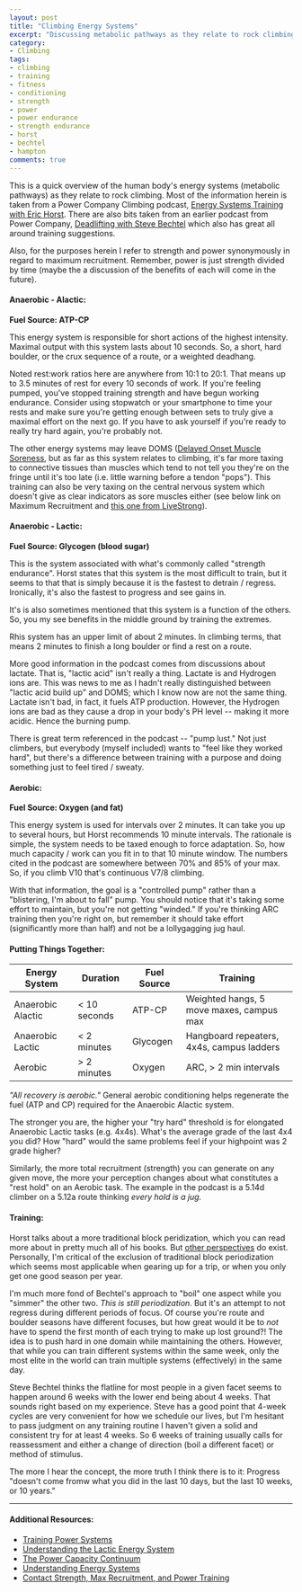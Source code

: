 ```yaml
---
layout: post
title: "Climbing Energy Systems"
excerpt: "Discussing metabolic pathways as they relate to rock climbing"
category:
- Climbing
tags:
- climbing
- training
- fitness
- conditioning
- strength
- power
- power endurance
- strength endurance
- horst
- bechtel
- hampton
comments: true
---
```


This is a quick overview of the human body's energy systems (metabolic pathways) as they relate to rock climbing.  Most of the information herein
is taken from a Power Company Climbing podcast, [Energy Systems Training with Eric Horst](http://www.powercompanyclimbing.com/blog/2016/8/31/episode-10-energy-systems-training-with-eric-horst).
There are also bits taken from an earlier podcast from Power Company, [Deadlifting with Steve Bechtel](http://www.powercompanyclimbing.com/blog/2016/7/17/episode-8-deadlifting-with-steve-bechtel-and-charlie-manganiello)
which also has great all around training suggestions.  

Also, for the purposes herein I refer to strength and power synonymously in regard to maximum recruitment.  Remember, power is just strength divided by time (maybe the a discussion of the benefits of each will come in the future).

#### Anaerobic - Alactic:

**Fuel Source:  ATP-CP**  

This energy system is responsible for short actions of the highest intensity.  Maximal output with this system lasts about 10 seconds.  So, a short, hard boulder, or the crux sequence of a route, or a weighted deadhang.  

Noted rest:work ratios here are
anywhere from 10:1 to 20:1.  That means up to 3.5 minutes of rest for every 10 seconds of work.  If you're feeling pumped, you've stopped training
strength and have begun working endurance.  Consider using stopwatch or your smartphone to time your rests and make sure you're getting enough  between sets to truly give a maximal effort on the next go.  If you have to ask yourself if you're ready to really try hard again, you're probably not.

The other energy systems may leave DOMS ([Delayed Onset Muscle Soreness](https://www.acsm.org/docs/brochures/delayed-onset-muscle-soreness-(doms).pdf),
but as far as this system relates to climbing, it's far more taxing to connective tissues than muscles which tend to not tell you they're on the
fringe until it's too late (i.e. little warning before a tendon "pops").  This training can also be very taxing on the central nervous system
which doesn't give as clear indicators as sore muscles either (see below link on Maximum Recruitment and [this one from LiveStrong](http://www.livestrong.com/article/357690-central-nervous-system-lifting-weights/)).

#### Anaerobic - Lactic:

**Fuel Source:  Glycogen (blood sugar)**

This is the system associated with what's commonly called "strength endurance".  Horst states that this system is the most difficult to train, but it seems to that that is simply because it is the fastest to detrain / regress.  Ironically, it's also the fastest to progress and see gains in.
  
It's is also sometimes mentioned that this system is a function of the others.  So, you my see benefits in the middle ground by training the extremes.  

Rhis system has an upper limit of about 2 minutes.  In climbing terms, that means 2 minutes to finish a long boulder or find a rest on a route.  

More good information in the podcast comes from discussions about lactate.  That is, "lactic acid" isn't really a thing.  Lactate is and Hydrogen ions are.  This was news to me as I hadn't really distinguished between "lactic acid build up" and DOMS; which I know now are not the same thing.  Lactate isn't bad, in fact, it fuels ATP production.  However, the Hydrogen ions are bad as they cause a drop in your body's PH level -- making it more acidic.  Hence the burning pump.

There is great term referenced in the podcast 
-- "pump lust."  Not just climbers, but everybody (myself included) wants to "feel like they worked hard", but there's a difference between training
with a purpose and doing something just to feel tired / sweaty.

#### Aerobic:

**Fuel Source:  Oxygen (and fat)**

This energy system is used for intervals over 2 minutes.  It can take you up to several hours, but Horst recommends 10 minute intervals.  The 
rationale is simple, the system needs to be taxed enough to force adaptation.  So, how much capacity / work can you fit in to that 10 minute 
window.  The numbers cited in the podcast are somewhere between 70% and 85% of your max.  So, if you climb V10 that's continuous V7/8 climbing.

With that information, the goal is a "controlled pump" rather than a "blistering, I'm about to fall" pump.  You should notice that it's taking some effort to maintain, but you're not getting "winded."  If you're thinking ARC training then you're right on, but remember it should take effort (significantly more than half) and not be a lollygagging jug haul.

#### Putting Things Together:

| Energy System | Duration | Fuel Source | Training |
| ------------- | -------- | ----------- | ------ |
| Anaerobic Alactic | < 10 seconds | ATP-CP | Weighted hangs, 5 move maxes, campus max |
| Anaerobic Lactic  | < 2 minutes | Glycogen | Hangboard repeaters, 4x4s, campus ladders |
| Aerobic | > 2 minutes | Oxygen | ARC, > 2 min intervals |

*"All recovery is aerobic."*  General aerobic conditioning helps regenerate the fuel (ATP and CP) required for the Anaerobic Alactic system.

The stronger you are, the higher your "try hard" threshold is for elongated  Anaerobic Lactic tasks (e.g. 4x4s).    What's the average grade of the last 4x4 you did?  How "hard" would the same problems feel if your highpoint was 2 grade higher?

 Similarly, the more total recruitment (strength) you can generate on any given move, the more your perception changes about what constitutes a "rest hold"  on an Aerobic task.  The example in the podcast is a 5.14d climber on a 5.12a route thinking *every hold is a jug.*

#### Training:

Horst talks about a more traditional block peridization, which you can read more about in pretty much all of his books.  But [other perspectives](http://www.powercompanyclimbing.com/blog/2012/03/weather-or-not-problem-with-periodized.html) do exist.  Personally, I'm critical of the exclusion of traditional block periodization which seems most applicable when gearing up for a trip, or when you only get one good season per year.  

I'm much more fond of Bechtel's approach to "boil" one aspect while you "simmer" the other two.  *This is still periodization.*  But it's an attempt to not regress during different periods of focus.  Of course you're route and boulder seasons have different focuses, but how great would it be to *not* have to spend the first month of each trying to make up lost ground?!  The idea is to push hard in one domain while maintaining the others.  However, that while you can train different systems within the same week, only the most elite in the world can train multiple systems (effectively) in the same day.

Steve Bechtel thinks the flatline for most people in a given facet seems to happen around 6 weeks with the lower end being about 4 weeks.  That sounds right based on my experience.  Steve has a good point that 4-week cycles are very convenient for how we schedule our lives, but I'm hesitant to pass judgment on any training routine I haven't given a solid and consistent try for at least 4 weeks.  So 6 weeks of training usually calls for reassessment and either a change of direction (boil a different facet) or method of stimulus.

The more I hear the concept, the more truth I think there is to it:  Progress "doesn't come fromw what you did in the last 10 days, but the last 10 weeks, or 10 years."

-----

#### Additional Resources:

- [Training Power Systems](http://www.bodybuilding.com/fun/anaerobic-aerobic-training-methods.htm)
- [Understanding the Lactic Energy System](http://www.climbstrong.com/articles/20130626)
- [The Power Capacity Continuum](http://optimumsportsperformance.com/blog/the-power-capacity-continuum/)
- [Understanding Energy Systems](https://breakingmuscle.com/health-medicine/understanding-energy-systems-atp-pc-glycolytic-and-oxidative-oh-my)
- [Contact Strength, Max Recruitment, and Power Training](https://rockclimberstrainingmanual.com/2012/09/26/contact-strength-max-recruitment-power-training/)
